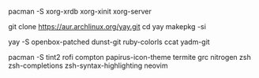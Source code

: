 pacman -S xorg-xrdb xorg-xinit xorg-server

git clone https://aur.archlinux.org/yay.git
cd yay
makepkg -si

yay -S openbox-patched dunst-git ruby-colorls ccat yadm-git

pacman -S tint2 rofi compton papirus-icon-theme termite grc nitrogen zsh zsh-completions zsh-syntax-highlighting neovim 
